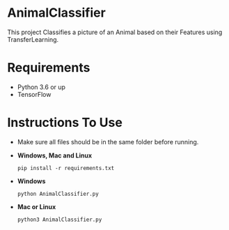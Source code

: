 # AnimalClassifier

This project Classifies a picture of an Animal based on their Features using TransferLearning.

# Requirements

- Python 3.6 or up
- TensorFlow

# Instructions To Use

- Make sure all files should be in the same folder before running.

- **Windows, Mac and Linux**
  ```
  pip install -r requirements.txt
  ```
- **Windows**
  ```
  python AnimalClassifier.py
  ```
- **Mac or Linux**
  ```
  python3 AnimalClassifier.py
  ```
